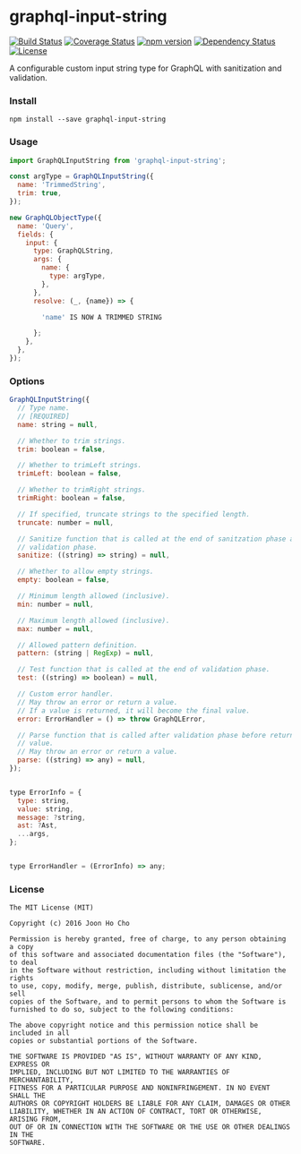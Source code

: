 # graphql-input-string
[![Build Status](https://travis-ci.org/joonhocho/graphql-input-string.svg?branch=master)](https://travis-ci.org/joonhocho/graphql-input-string)
[![Coverage Status](https://coveralls.io/repos/github/joonhocho/graphql-input-string/badge.svg?branch=master)](https://coveralls.io/github/joonhocho/graphql-input-string?branch=master)
[![npm version](https://badge.fury.io/js/graphql-input-string.svg)](https://badge.fury.io/js/graphql-input-string)
[![Dependency Status](https://david-dm.org/joonhocho/graphql-input-string.svg)](https://david-dm.org/joonhocho/graphql-input-string)
[![License](http://img.shields.io/:license-mit-blue.svg)](http://doge.mit-license.org)


A configurable custom input string type for GraphQL with sanitization and validation.


### Install
```
npm install --save graphql-input-string
```


### Usage
```javascript
import GraphQLInputString from 'graphql-input-string';

const argType = GraphQLInputString({
  name: 'TrimmedString',
  trim: true,
});

new GraphQLObjectType({
  name: 'Query',
  fields: {
    input: {
      type: GraphQLString,
      args: {
        name: {
          type: argType,
        },
      },
      resolve: (_, {name}) => {

        'name' IS NOW A TRIMMED STRING

      };
    },
  },
});
```

### Options
```javascript
GraphQLInputString({
  // Type name.
  // [REQUIRED]
  name: string = null,

  // Whether to trim strings.
  trim: boolean = false,

  // Whether to trimLeft strings.
  trimLeft: boolean = false,

  // Whether to trimRight strings.
  trimRight: boolean = false,

  // If specified, truncate strings to the specified length.
  truncate: number = null,

  // Sanitize function that is called at the end of sanitzation phase and before
  // validation phase.
  sanitize: ((string) => string) = null,

  // Whether to allow empty strings.
  empty: boolean = false,

  // Minimum length allowed (inclusive).
  min: number = null,

  // Maximum length allowed (inclusive).
  max: number = null,

  // Allowed pattern definition.
  pattern: (string | RegExp) = null,

  // Test function that is called at the end of validation phase.
  test: ((string) => boolean) = null,

  // Custom error handler.
  // May throw an error or return a value.
  // If a value is returned, it will become the final value.
  error: ErrorHandler = () => throw GraphQLError,

  // Parse function that is called after validation phase before returning a
  // value.
  // May throw an error or return a value.
  parse: ((string) => any) = null,
});


type ErrorInfo = {
  type: string,
  value: string,
  message: ?string,
  ast: ?Ast,
  ...args,
};


type ErrorHandler = (ErrorInfo) => any;
```


### License
```
The MIT License (MIT)

Copyright (c) 2016 Joon Ho Cho

Permission is hereby granted, free of charge, to any person obtaining a copy
of this software and associated documentation files (the "Software"), to deal
in the Software without restriction, including without limitation the rights
to use, copy, modify, merge, publish, distribute, sublicense, and/or sell
copies of the Software, and to permit persons to whom the Software is
furnished to do so, subject to the following conditions:

The above copyright notice and this permission notice shall be included in all
copies or substantial portions of the Software.

THE SOFTWARE IS PROVIDED "AS IS", WITHOUT WARRANTY OF ANY KIND, EXPRESS OR
IMPLIED, INCLUDING BUT NOT LIMITED TO THE WARRANTIES OF MERCHANTABILITY,
FITNESS FOR A PARTICULAR PURPOSE AND NONINFRINGEMENT. IN NO EVENT SHALL THE
AUTHORS OR COPYRIGHT HOLDERS BE LIABLE FOR ANY CLAIM, DAMAGES OR OTHER
LIABILITY, WHETHER IN AN ACTION OF CONTRACT, TORT OR OTHERWISE, ARISING FROM,
OUT OF OR IN CONNECTION WITH THE SOFTWARE OR THE USE OR OTHER DEALINGS IN THE
SOFTWARE.
```
